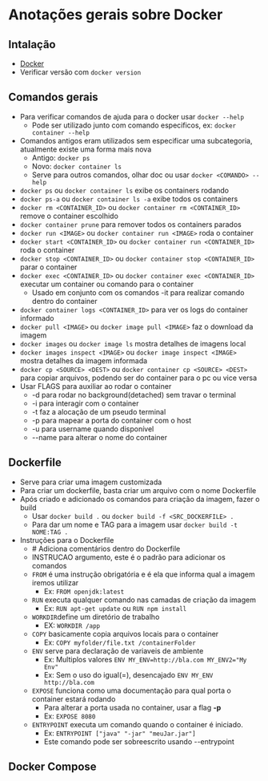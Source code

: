 # Anotações gerais sobre Docker

## Intalação
- [Docker](https://docs.docker.com/get-docker/)
- Verificar versão com `docker version`

## Comandos gerais
- Para verificar comandos de ajuda para o docker usar `docker --help`
    - Pode ser utilizado junto com comando especificos, ex: `docker container --help`
- Comandos antigos eram utilizados sem especificar uma subcategoria, atualmente existe uma forma mais nova
    - Antigo: `docker ps`
    - Novo: `docker container ls`
    - Serve para outros comandos, olhar doc ou usar `docker <COMANDO> --help`
- `docker ps` ou `docker container ls` exibe os containers rodando
- `docker ps-a` ou `docker container ls -a` exibe todos os containers
- `docker rm <CONTAINER_ID>` ou `docker container rm <CONTAINER_ID>` remove o container escolhido
- `docker container prune` para remover todos os containers parados
- `docker run <IMAGE>` ou `docker container run <IMAGE>` roda o container
- `docker start <CONTAINER_ID>` ou `docker container run <CONTAINER_ID>` roda o container
- `docker stop <CONTAINER_ID>` ou `docker container stop <CONTAINER_ID>` parar o container
- `docker exec <CONTAINER_ID>` ou `docker container exec <CONTAINER_ID>` executar um container ou comando para o container
    - Usado em conjunto com os comandos -it para realizar comando dentro do container
- `docker container logs <CONTAINER_ID>` para ver os logs do container informado
- `docker pull <IMAGE>` ou `docker image pull <IMAGE>` faz o download da imagem
- `docker images` ou `docker image ls` mostra detalhes de imagens local
- `docker images inspect <IMAGE>` ou `docker image inspect <IMAGE>` mostra detalhes da imagem informada
- `docker cp <SOURCE> <DEST>` ou `docker container cp <SOURCE> <DEST>` para copiar arquivos, podendo ser do container para o pc ou vice versa
- Usar FLAGS para auxiliar ao rodar o container
    - -d para rodar no background(detached) sem travar o terminal
    - -i para interagir com o container
    - -t faz a alocação de um pseudo terminal
    - -p para mapear a porta do container com o host
    - -u para username quando disponível
    - --name para alterar o nome do container

## Dockerfile
- Serve para criar uma imagem customizada
- Para criar um dockerfile, basta criar um arquivo com o nome Dockerfile
- Após criado e adicionado os comandos para criação da imagem, fazer o build
    - Usar `docker build .` ou `docker build -f <SRC_DOCKERFILE> .`
    - Para dar um nome e TAG para a imagem usar `docker build -t NOME:TAG .`
- Instruções para o Dockerfile
    * \# Adiciona comentários dentro do Dockerfile
    - INSTRUCAO argumento, este é o padrão para adicionar os comandos
    - `FROM` é uma instrução obrigatória e é ela que informa qual a imagem iremos utilizar
        - Ex: `FROM openjdk:latest`
    - `RUN` executa qualquer comando nas camadas de criação da imagem
        - Ex: `RUN apt-get update` ou `RUN npm install`
    - `WORKDIR`define um diretório de trabalho
        - EX: `WORKDIR /app`
    - `COPY` basicamente copia arquivos locais para o container
        - Ex: `COPY myfolder/file.txt /containerFolder`
    - `ENV` serve para declaração de variaveis de ambiente
        - Ex: Multiplos valores `ENV MY_ENV=http://bla.com MY_ENV2="My Env"`
        - Ex: Sem o uso do igual(=), desencajado `ENV MY_ENV http://bla.com`
    - `EXPOSE` funciona como uma documentação para qual porta o container estará rodando
        - Para alterar a porta usada no container, usar a flag **-p**
        - Ex: `EXPOSE 8080`
    - `ENTRYPOINT` executa um comando quando o container é iniciado.
        - Ex: `ENTRYPOINT ["java" "-jar" "meuJar.jar"]`
        - Este comando pode ser sobreescrito usando --entrypoint <COMMAND>
        
## Docker Compose